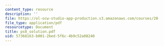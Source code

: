 ```yaml
---
content_type: resource
description: ''
file: https://ol-ocw-studio-app-production.s3.amazonaws.com/courses/20-410j-molecular-cellular-and-tissue-biomechanics-be-410j-spring-2003/57368163b0012bed5f6c4b9c52a08240_ps8_solution.pdf
file_type: application/pdf
resourcetype: Document
title: ps8_solution.pdf
uid: 57368163-b001-2bed-5f6c-4b9c52a08240
---
```

